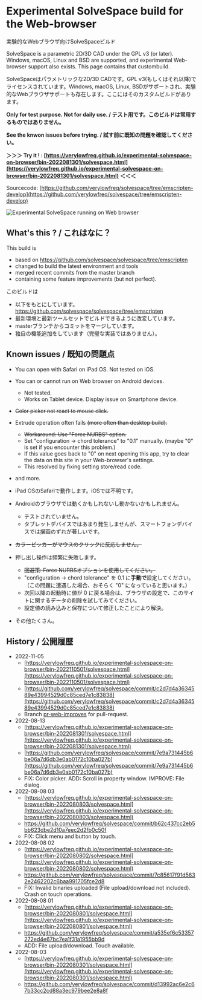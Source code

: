 # Experimental SolveSpace build for the Web-browser

実験的なWebブラウザ向けSolveSpaceビルド

SolveSpace is a parametric 2D/3D CAD under the GPL v3 (or later). Windows, macOS, Linux and BSD are supported, and experimental Web-browser support also exists. This page contains that custombuild.

SolveSpaceはパラメトリックな2D/3D CADです。GPL v3(もしくはそれ以降)でライセンスされています。Windows, macOS, Linux, BSDがサポートされ、実験的なWebブラウザサポートも存在します。ここにはそのカスタムビルドがあります。

**Only for test purpose. Not for daily use. / テスト用です。このビルドは常用するものではありません。**

**See the knwon issues before trying. / 試す前に既知の問題を確認してください。**

**＞＞＞ Try it ! : [https://verylowfreq.github.io/experimental-solvespace-on-browser/bin-2022081301/solvespace.html](https://verylowfreq.github.io/experimental-solvespace-on-browser/bin-2022081301/solvespace.html) ＜＜＜**

Sourcecode: [https://github.com/verylowfreq/solvespace/tree/emscripten-develop](https://github.com/verylowfreq/solvespace/tree/emscripten-develop)

![Experimental SolveSpace running on Web browser](https://user-images.githubusercontent.com/60875431/182646032-7d90a7ac-01d5-43fd-acf9-e690887ba856.png)

## What's this ? / これはなに？

This build is

 - based on https://github.com/solvespace/solvespace/tree/emscripten
 - changed to build the latest environment and tools
 - merged recent commits from the master branch
 - containing some feature improvements (but not perfect).

このビルドは

 - 以下をもとにしています。 https://github.com/solvespace/solvespace/tree/emscripten
 - 最新環境と最新ツールセットでビルドできるように改変しています。
 - masterブランチからコミットをマージしています。
 - 独自の機能追加をしています（完璧な実装ではありません）。

## Known issues / 既知の問題点

 - You can open with Safari on iPad OS. Not tested on iOS.
 - You can or cannot run on Web browser on Android devices.
   - Not tested.
   - Works on Tablet device. Display issue on Smartphone device.
 - ~~Color picker not react to mouse click.~~
 - Extrude operation often fails ~~(more often than desktop build).~~
   - ~~Workaround: Use "Force NURBS" option.~~
   - Set "configuration -> chord tolerance" to "0.1" manually. (maybe "0" is set if you encounter this problem.)
   - If this value goes back to "0" on next opening this app, try to clear the data on this site in your Web-browser's settings.
   - This resolved by fixing setting store/read code.
 - and more.

 - iPad OSのSafariで動作します。iOSでは不明です。
 - Androidのブラウザでは動くかもしれないし動かないかもしれません。
   - テストされていません。
   - タブレットデバイスではあまり発生しませんが、スマートフォンデバイスでは描画のずれが著しいです。
 - ~~カラーピッカーがマウスのクリックに反応しません。~~
 - 押し出し操作は頻繁に失敗します。
   - ~~回避策: Force NURBSオプションを使用してください。~~
   - "configuration -> chord tolerance" を 0.1 に**手動で**設定してください。（この問題に遭遇した場合、おそらく "0" になっていると思います。）
   - 次回以降の起動時に値が 0 に戻る場合は、ブラウザの設定で、このサイトに関するデータの削除を試してみてください。
   - 設定値の読み込みと保存について修正したことにより解決。
 - その他たくさん。


## History / 公開履歴
 - 2022-11-05
   - [https://verylowfreq.github.io/experimental-solvespace-on-browser/bin-2022110501/solvespace.html](https://verylowfreq.github.io/experimental-solvespace-on-browser/bin-2022110501/solvespace.html)
   - [https://github.com/verylowfreq/solvespace/commit/c2d7d4a3634589e43994529d0c85ced7e1c83838](https://github.com/verylowfreq/solvespace/commit/c2d7d4a3634589e43994529d0c85ced7e1c83838)
   - Branch [pr-web-improves](https://github.com/verylowfreq/solvespace/tree/pr-web-improves) for pull-request.
 - 2022-08-13
   - [https://verylowfreq.github.io/experimental-solvespace-on-browser/bin-2022081301/solvespace.html](https://verylowfreq.github.io/experimental-solvespace-on-browser/bin-2022081301/solvespace.html)
   - [https://github.com/verylowfreq/solvespace/commit/7e9a731445b6be06a7d6db3e0ab0172c10ba027b](https://github.com/verylowfreq/solvespace/commit/7e9a731445b6be06a7d6db3e0ab0172c10ba027b)
   - FIX: Color picker. ADD: Scroll in property window. IMPROVE: File dialog.
 - 2022-08-08 03
   - [https://verylowfreq.github.io/experimental-solvespace-on-browser/bin-2022080803/solvespace.html](https://verylowfreq.github.io/experimental-solvespace-on-browser/bin-2022080803/solvespace.html)
   - https://github.com/verylowfreq/solvespace/commit/b62c437cc2eb5bb623dbe2d10a7eec2d2fb0c50f
   - FIX: Click menu and button by touch.
 - 2022-08-08 02
   - [https://verylowfreq.github.io/experimental-solvespace-on-browser/bin-2022080802/solvespace.html](https://verylowfreq.github.io/experimental-solvespace-on-browser/bin-2022080802/solvespace.html)
   - https://github.com/verylowfreq/solvespace/commit/7c85617f91d5632e2462202c6baa991705fce2d8
   - FIX: Invalid binaries uploaded (File upload/download not included). Crash on touch operations.
 - 2022-08-08 01
   - [https://verylowfreq.github.io/experimental-solvespace-on-browser/bin-2022080801/solvespace.html](https://verylowfreq.github.io/experimental-solvespace-on-browser/bin-2022080801/solvespace.html)
   - https://github.com/verylowfreq/solvespace/commit/a535ef6c53357272ed4e67bc7ea1f31a1955bb9d
   - ADD: File upload/download. Touch available.
 - 2022-08-03
   - [https://verylowfreq.github.io/experimental-solvespace-on-browser/bin-2022080301/solvespace.html](https://verylowfreq.github.io/experimental-solvespace-on-browser/bin-2022080301/solvespace.html)
   - https://github.com/verylowfreq/solvespace/commit/d13992ac6e2c67b33cc2cd88a3ec979bee2e8a8f

